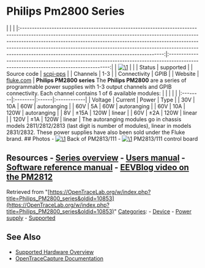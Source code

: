 # Philips Pm2800 Series

| | | |:----------------------------------------------------------------------------------------------------------------------------------------------------------------------------------------------------------------------------------------------------------------------------------------------------------------------------------------------------------------------------------:|:------------------------------------------------------------------------------------------------------------------------------------:| | [![\1](../../assets/hardware/general/\2)](./File:Philips_PM2813.png.html) | | | Status | supported | | Source code | [scpi-pps](http://github.com/OpenTraceLab/?p=OpenTraceCapture.git;a=tree;f=src/hardware/scpi-pps) | | Channels | 1-3 | | Connectivity | GPIB | | Website | [fluke.com](http://en-us.fluke.com/products/all-accessories/fluke-pm2800.html) | **Philips PM2800 series** The **Philips PM2800** are a series of programmable power supplies with 1-3 output channels and GPIB connectivity. Each channel contains 1 of 6 available modules: | | | | | |:--------|:--------|:------|:------------| | Voltage | Current | Power | Type | | 30V | 10A | 60W | autoranging | | 60V | 5A | 60W | autoranging | | 60V | 10A | 120W | autoranging | | 8V | ±15A | 120W | linear | | 60V | ±2A | 120W | linear | | 120V | ±1A | 120W | linear | The autoranging modules go in chassis models 2811/2812/2813 (last digit is number of modules), linear in models 2831/2832. These power supplies have also been sold under the Fluke brand. ## Photos \- 
[![\1](../../assets/hardware/general/\2)](./File:Philips_PM2813_back.jpg.html)
Back of PM2813/111
\- 
[![\1](../../assets/hardware/general/\2)](./File:Philips_PM2813_control.jpg.html)
PM2813/111 control board
## Resources \- [Series overview](http://assets.fluke.com/datasheets/pm2800.pdf) \- [Users manual](http://media.fluke.com/documents/pm2800xxumeng0300.pdf) \- [Software reference manual](http://media.fluke.com/documents/pm2800xxrmeng0300.pdf) \- [EEVBlog video on the PM2812](https://www.youtube.com/watch?v=UI0aVEko7ic)
Retrieved from "[https://OpenTraceLab.org/w/index.php?title=Philips_PM2800_series&oldid=10853](https://OpenTraceLab.org/w/index.php?title=Philips_PM2800_series&oldid=10853)" 
[Categories](specialcategories-specialcategories.md): \- [Device](./Category:Device.html "Category:Device") \- [Power supply](./Category:Power_supply.html "Category:Power supply") \- [Supported](./Category:Supported.html "Category:Supported")

## See Also
- [Supported Hardware Overview](../supported-hardware.md)
- [OpenTraceCapture Documentation](../../opentracecapture/overview.md)

